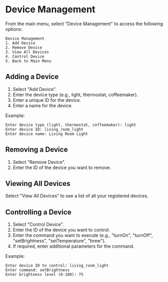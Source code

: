 # Device Management

From the main menu, select "Device Management" to access the following options:

```
Device Management
1. Add Device
2. Remove Device
3. View All Devices
4. Control Device
5. Back to Main Menu
```

## Adding a Device

1. Select "Add Device".
2. Enter the device type (e.g., light, thermostat, coffeemaker).
3. Enter a unique ID for the device.
4. Enter a name for the device.

Example:
```
Enter device type (light, thermostat, coffeemaker): light
Enter device ID: living_room_light
Enter device name: Living Room Light
```

## Removing a Device

1. Select "Remove Device".
2. Enter the ID of the device you want to remove.

## Viewing All Devices

Select "View All Devices" to see a list of all your registered devices.

## Controlling a Device

1. Select "Control Device".
2. Enter the ID of the device you want to control.
3. Enter the command you want to execute (e.g., "turnOn", "turnOff", "setBrightness", "setTemperature", "brew").
4. If required, enter additional parameters for the command.

Example:
```
Enter device ID to control: living_room_light
Enter command: setBrightness
Enter brightness level (0-100): 75
```


